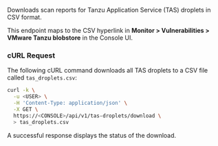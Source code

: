 Downloads scan reports for Tanzu Application Service (TAS) droplets in CSV format.

This endpoint maps to the CSV hyperlink in **Monitor > Vulnerabilities > VMware Tanzu blobstore** in the Console UI.

### cURL Request

The following cURL command downloads all TAS droplets to a CSV file called `tas_droplets.csv`:

```bash
curl -k \
  -u <USER> \
  -H 'Content-Type: application/json' \
  -X GET \
  https://<CONSOLE>/api/v1/tas-droplets/download \
  > tas_droplets.csv
```

A successful response displays the status of the download.
